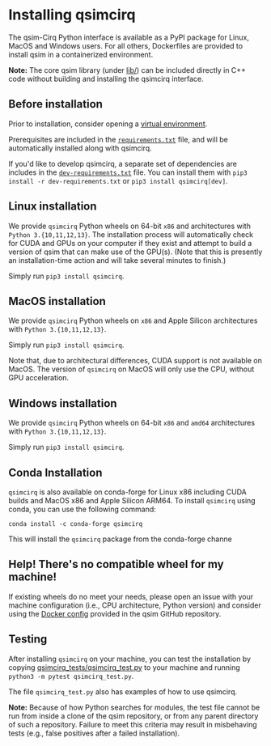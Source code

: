 # Installing qsimcirq

The qsim-Cirq Python interface is available as a PyPI package for Linux, MacOS and Windows users.
For all others, Dockerfiles are provided to install qsim in a containerized
environment.

**Note:** The core qsim library (under
[lib/](https://github.com/quantumlib/qsim/blob/master/lib)) can be included
directly in C++ code without building and installing the qsimcirq interface.

## Before installation

Prior to installation, consider opening a
[virtual environment](https://packaging.python.org/guides/installing-using-pip-and-virtual-environments/).

Prerequisites are included in the
[`requirements.txt`](https://github.com/quantumlib/qsim/blob/master/requirements.txt)
file, and will be automatically installed along with qsimcirq.

If you'd like to develop qsimcirq, a separate set of dependencies are includes
in the
[`dev-requirements.txt`](https://github.com/quantumlib/qsim/blob/master/dev-requirements.txt)
file. You can install them with `pip3 install -r dev-requirements.txt` or
`pip3 install qsimcirq[dev]`.

## Linux installation

We provide `qsimcirq` Python wheels on 64-bit `x86` and architectures with
`Python 3.{10,11,12,13}`. The installation process will automatically check for
CUDA and GPUs on your computer if they exist and attempt to build a version of
qsim that can make use of the GPU(s). (Note that this is presently an
installation-time action and will take several minutes to finish.)

Simply run `pip3 install qsimcirq`.

## MacOS installation

We provide `qsimcirq` Python wheels on `x86` and Apple Silicon architectures
with `Python 3.{10,11,12,13}`.

Simply run `pip3 install qsimcirq`.

Note that, due to architectural differences, CUDA support is not available on
MacOS. The version of `qsimcirq` on MacOS will only use the CPU, without GPU
acceleration.

## Windows installation

We provide `qsimcirq` Python wheels on 64-bit `x86` and `amd64` architectures
with `Python 3.{10,11,12,13}`.

Simply run `pip3 install qsimcirq`.

## Conda Installation

`qsimcirq` is also available on conda-forge for Linux x86 including CUDA builds
and MacOS x86 and Apple Silicon ARM64. To install `qsimcirq` using conda, you
can use the following command:

```
conda install -c conda-forge qsimcirq
```

This will install the `qsimcirq` package from the conda-forge channe

## Help! There's no compatible wheel for my machine!

If existing wheels do no meet your needs, please open an issue with your
machine configuration (i.e., CPU architecture, Python version) and consider
using the [Docker config](./docker.md) provided in the qsim GitHub repository.

## Testing

After installing `qsimcirq` on your machine, you can test the installation by
copying [qsimcirq_tests/qsimcirq_test.py](qsimcirq_tests/qsimcirq_test.py)
to your machine and running `python3 -m pytest qsimcirq_test.py`.

The file `qsimcirq_test.py` also has examples of how to use qsimcirq.

**Note:** Because of how Python searches for modules, the test file cannot
be run from inside a clone of the qsim repository, or from any parent
directory of such a repository. Failure to meet this criteria may result
in misbehaving tests (e.g., false positives after a failed installation).

